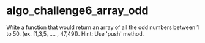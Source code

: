 # algo_challenge6_array_odd
Write a function that would return an array of all the odd numbers between 1 to 50. (ex. [1,3,5, .... , 47,49]). Hint: Use 'push' method.

